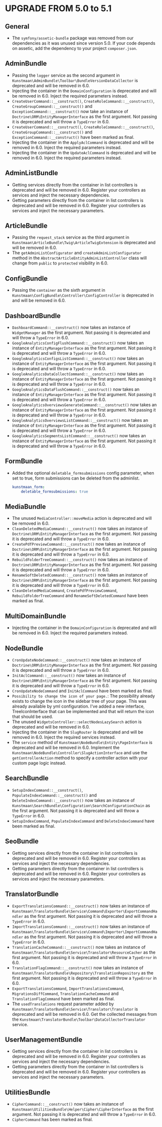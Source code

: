 UPGRADE FROM 5.0 to 5.1
=======================

General
-------

 * The `symfony/assetic-bundle` package was removed from our dependencies as it was unused since version 5.0. If your code depends on assetic, add the dependency to your project `composer.json`.

AdminBundle
-----------

 * Passing the `logger` service as the second argument in `Kunstmaan\AdminBundle\Toolbar\BundleVersionDataCollector` is deprecated and will be removed in 6.0.
 * Injecting the container in the `DomainConfiguration` is deprecated and will be removed in 6.0. Inject the required parameters instead.
 * `CreateUserCommand::__construct()`, `CreateRoleCommand::__construct()`, `CreateGroupCommand::__construct()` and `ExceptionCommand::__construct()` now take an instance of `Doctrine\ORM\EntityManagerInterface` as the first argument. Not passing it is deprecated and will throw a `TypeError` in 6.0.
 * `CreateUserCommand::__construct()`, `CreateRoleCommand::__construct()`, `CreateGroupCommand::__construct()` and `ExceptionCommand::__construct()` have been marked as final.
 * Injecting the container in the `ApplyAclCommand` is deprecated and will be removed in 6.0. Inject the required parameters instead.
 * Injecting the container in the `UpdateAclCommand` is deprecated and will be removed in 6.0. Inject the required parameters instead.

AdminListBundle
---------------

 * Getting services directly from the container in list controllers is deprecated and will be removed in 6.0. Register your controllers as services and inject the necessary dependencies.
 * Getting parameters directly from the container in list controllers is deprecated and will be removed in 6.0. Register your controllers as services and inject the necessary parameters.

ArticleBundle
-------------

 * Passing the `request_stack` service as the third argument in `Kunstmaan\ArticleBundle\Twig\ArticleTwigExtension` is deprecated and will be removed in 6.0.
 * The `getAdminListConfigurator` and `createAdminListConfigurator` method in the `AbstractArticleEntityAdminListController` class will change from `public` to `protected` visibility in 6.0.

ConfigBundle
------------

 * Passing the `container` as the sixth argument in `Kunstmaan\ConfigBundle\Controller\ConfigController` is deprecated in and will be removed in 6.0.

DashboardBundle
---------------

 * `DashboardCommand::__construct()` now takes an instance of `WidgetManager` as the first argument. Not passing it is deprecated and will throw a `TypeError` in 6.0.
* `GoogleAnalyticsConfigFlushCommand::__construct()` now takes an instance of `EntityManagerInterface` as the first argument. Not passing it is deprecated and will throw a `TypeError` in 6.0.
* `GoogleAnalyticsConfigsListCommand::__construct()` now takes an instance of `EntityManagerInterface` as the first argument. Not passing it is deprecated and will throw a `TypeError` in 6.0.
* `GoogleAnalyticsDataCollectCommand::__construct()` now takes an instance of `EntityManagerInterface` as the first argument. Not passing it is deprecated and will throw a `TypeError` in 6.0.
* `GoogleAnalyticsDataFlushCommand::__construct()` now takes an instance of `EntityManagerInterface` as the first argument. Not passing it is deprecated and will throw a `TypeError` in 6.0.
* `GoogleAnalyticsOverviewsGenerateCommand::__construct()` now takes an instance of `EntityManagerInterface` as the first argument. Not passing it is deprecated and will throw a `TypeError` in 6.0.
* `GoogleAnalyticsOverviewsListCommand::__construct()` now takes an instance of `EntityManagerInterface` as the first argument. Not passing it is deprecated and will throw a `TypeError` in 6.0.
* `GoogleAnalyticsSegmentsListCommand::__construct()` now takes an instance of `EntityManagerInterface` as the first argument. Not passing it is deprecated and will throw a `TypeError` in 6.0.

FormBundle
-----------
 * Added the optional `deletable_formsubmissions` config parameter, when set to true, form submissions can be deleted from the adminlist.
     ```yaml
     kunstmaan_form:
         deletable_formsubmissions: true
     ```

MediaBundle
-----------

 * The unused `MediaController::moveMedia` action is deprecated and will be removed in 6.0.
 * `CleanDeletedMediaCommand::__construct()` now takes an instance of `Doctrine\ORM\EntityManagerInterface` as the first argument. Not passing it is deprecated and will throw a `TypeError` in 6.0.
 * `CreatePdfPreviewCommand::__construct()` now takes an instance of `Doctrine\ORM\EntityManagerInterface` as the first argument. Not passing it is deprecated and will throw a `TypeError` in 6.0.
 * `RebuildFolderTreeCommand::__construct()` now takes an instance of `Doctrine\ORM\EntityManagerInterface` as the first argument. Not passing it is deprecated and will throw a `TypeError` in 6.0.
 * `RenameSoftDeletedCommand::__construct()` now takes an instance of `Doctrine\ORM\EntityManagerInterface` as the first argument. Not passing it is deprecated and will throw a `TypeError` in 6.0.
 * `CleanDeletedMediaCommand`, `CreatePdfPreviewCommand`, `RebuildFolderTreeCommand` and `RenameSoftDeletedCommand` have been marked as final.

MultiDomainBundle
-----------------

* Injecting the container in the `DomainConfiguration` is deprecated and will be removed in 6.0. Inject the required parameters instead.

NodeBundle
----------

 * `CronUpdateNodeCommand::__construct()` now takes an instance of `Doctrine\ORM\EntityManagerInterface` as the first argument. Not passing it is deprecated and will throw a `TypeError` in 6.0.
 * `InitAclCommand::__construct()` now takes an instance of `Doctrine\ORM\EntityManagerInterface` as the first argument. Not passing it is deprecated and will throw a `TypeError` in 6.0.
 * `CronUpdateNodeCommand` and `InitAclCommand` have been marked as final.
 * `Possibility to change the icon of your page.`: The possibility already exists to change the icon in the sidebar tree of your page. This was already available by yml configuration. I've added a new interface, TreeIconInterface that can be implemented and that will return the icon that should be used.
 * The unused `WidgetsController::selectNodesLazySearch` action is deprecated and will be removed in 6.0. 
 * Injecting the container in the `SlugRouter` is deprecated and will be removed in 6.0. Inject the required services instead.
 * The `service` method of `Kunstmaan\NodeBundle\Entity\PageInterface` is deprecated and will be removed in 6.0. Implement the `Kunstmaan\NodeBundle\Controller\SlugActionInterface`
   and use the `getControllerAction` method to specify a controller action with your custom page logic instead. 


SearchBundle
------------

 * `SetupIndexCommand::__construct()`, `PopulateIndexCommand::__construct()` and `DeleteIndexCommand::__construct()` now takes an instance of `Kunstmaan\SearchBundle\Configuration\SearchConfigurationChain` as the first argument. Not passing it is deprecated and will throw a `TypeError` in 6.0.
 * `SetupIndexCommand`, `PopulateIndexCommand` and `DeleteIndexCommand` have been marked as final.
 
SeoBundle
---------

 * Getting services directly from the container in list controllers is deprecated and will be removed in 6.0. Register your controllers as services and inject the necessary dependencies.
 * Getting parameters directly from the container in list controllers is deprecated and will be removed in 6.0. Register your controllers as services and inject the necessary parameters.

TranslatorBundle
----------------

 * `ExportTranslationsCommand::__construct()` now takes an instance of `Kunstmaan\TranslatorBundle\Service\Command\Exporter\ExportCommandHandler` as the first argument. Not passing it is deprecated and will throw a `TypeError` in 6.0.
 * `ImportTranslationsCommand::__construct()` now takes an instance of `Kunstmaan\TranslatorBundle\Service\Command\Importer\ImportCommandHandler` as the first argument. Not passing it is deprecated and will throw a `TypeError` in 6.0.
 * `TranslationCacheCommand::__construct()` now takes an instance of `Kunstmaan\TranslatorBundle\Service\Translator\ResourceCacher` as the first argument. Not passing it is deprecated and will throw a `TypeError` in 6.0.
 * `TranslationFlagCommand::__construct()` now takes an instance of `Kunstmaan\TranslatorBundle\Repository\TranslationRepository` as the first argument. Not passing it is deprecated and will throw a `TypeError` in 6.0.
 * `ExportTranslationsCommand`, `ImportTranslationsCommand`, `MigrationsDiffCommand`, `TranslationCacheCommand` and `TranslationFlagCommand` have been marked as final.
 * The `usedTranslations` request parameter added by `Kunstmaan\TranslatorBundle\Service\Translator\Translator` is deprecated and will be removed in 6.0. Get the collected messages from the `Kunstmaan\TranslatorBundle\Toolbar\DataCollectorTranslator` service.

UserManagementBundle
--------------------

 * Getting services directly from the container in list controllers is deprecated and will be removed in 6.0. Register your controllers as services and inject the necessary dependencies.
 * Getting parameters directly from the container in list controllers is deprecated and will be removed in 6.0. Register your controllers as services and inject the necessary parameters.

UtilitiesBundle
---------------

 * `CipherCommand::__construct()` now takes an instance of `Kunstmaan\UtilitiesBundle\Helper\Cipher\CipherInterface` as the first argument. Not passing it is deprecated and will throw a `TypeError` in 6.0.
 * `CipherCommand` has been marked as final.
